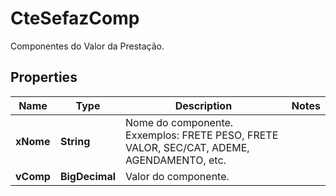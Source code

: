 

# CteSefazComp

Componentes do Valor da Prestação.

## Properties

| Name | Type | Description | Notes |
|------------ | ------------- | ------------- | -------------|
|**xNome** | **String** | Nome do componente.  Exxemplos: FRETE PESO, FRETE VALOR, SEC/CAT, ADEME, AGENDAMENTO, etc. |  |
|**vComp** | **BigDecimal** | Valor do componente. |  |



